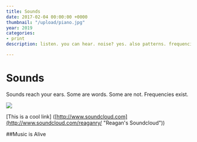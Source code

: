 ```yaml
---
title: Sounds
date: 2017-02-04 00:00:00 +0000
thumbnail: "/upload/piano.jpg"
year: 2019
categories:
- print
description: listen. you can hear. noise? yes. also patterns. frequencies. relationship.

---
```

# Sounds

Sounds reach your ears. Some are words. Some are not. Frequencies exist.

![](/upload/photo-1504198322253-cfa87a0ff25f.jpeg)

\[This is a cool link\] ([http://www.soundcloud.com](http://www.soundcloud.com/reaganry/ "Reagan's Soundcloud"))

\##Music is Alive